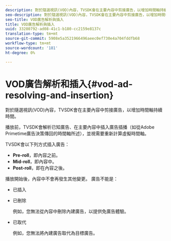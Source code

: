 ```yaml
---
description: 對於隨選視訊(VOD)內容，TVSDK會在主要內容中剪接廣告，以增加時間軸持續時間。
seo-description: 對於隨選視訊(VOD)內容，TVSDK會在主要內容中剪接廣告，以增加時間軸持續時間。
seo-title: VOD廣告解析與插入
title: VOD廣告解析與插入
uuid: 33280792-ad08-41c1-b180-cc2159e8137c
translation-type: tm+mt
source-git-commit: 5908e5a3521966496aeec0ef730e4a704fddfb68
workflow-type: tm+mt
source-wordcount: '181'
ht-degree: 0%

---
```



# VOD廣告解析和插入{#vod-ad-resolving-and-insertion}

對於隨選視訊(VOD)內容，TVSDK會在主要內容中剪接廣告，以增加時間軸持續時間。

播放前，TVSDK會解析已知廣告、在主要內容中插入廣告插播（如從Adobe Primetime廣告決策傳回的時間軸所述），並視需要重新計算虛擬時間軸。

TVSDK會以下列方式插入廣告：

* **Pre-roll**，即內容之前。
* **Mid-roll**，即內容中。
* **Post-roll**，即在內容之後。

播放開始後，內容中不會再發生其他變更。 廣告不能是：

* 已插入
* 已刪除

   例如，您無法從內容中刪除內建廣告，以提供免廣告體驗。
* 已取代

   例如，您無法將內建廣告取代為目標廣告。

